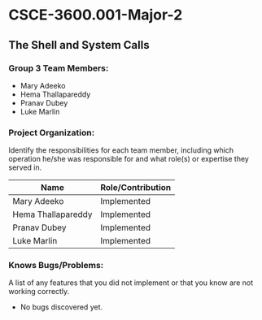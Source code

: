 # CSCE-3600.001-Major-2
## The Shell and System Calls

### Group 3 Team Members:
- Mary Adeeko
- Hema Thallapareddy
- Pranav Dubey
- Luke Marlin
  
### Project Organization:
Identify the responsibilities for each team member,
including which operation he/she was responsible for and what
role(s) or expertise they served in.

| Name                | Role/Contribution                                                                     |
|---------------------|---------------------------------------------------------------------------------------|
| Mary Adeeko         | Implemented                                                                           |
| Hema Thallapareddy  | Implemented                                                                           |
| Pranav Dubey        | Implemented                                                                           |
| Luke Marlin         | Implemented                                                                           |

### Knows Bugs/Problems:
A list of any features that you did not implement
or that you know are not working correctly.

- No bugs discovered yet.
